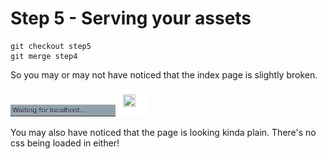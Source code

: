 # Step 5 - Serving your assets

```
git checkout step5
git merge step4
```

So you may or may not have noticed that the index page is slightly broken.

![waiting for localhost](readme-images/step5-waiting-for-localhost.png)
![broken image](readme-images/step5-broken-image.png)

You may also have noticed that the page is looking kinda plain.  There's no css being loaded in either!

## <script>, <img> and <link> tags send requests too!

As you know, typing a URL into your browser and hitting enter initiates a request to a server somewhere.  Once you load in your index page, something interesting happens.

Note the `<link>` and `<img>` tags in the `index.html` page.  Here they're looking for an main.css file and a image.jpg file.  In fact, they send their own requests back to the server, asking for those very files.

So there's actually **three** requests going on here.  One is the original browser request, another is a request sent by `<link>`, and the last one is a request sent by `<img>`.

So how do we deal with these two extra requests in our handler?

You *could* write more routes in your handler for the `image.jpg` and `main.css` files in the public folder.  But what if you had multiple css files, or multiple images?  Writing routes for *all* of them would get very tedious very quickly!

Luckily, you don't need to write specific routes for everything.  You can write a generic route that is able to deal with lots of different **assets**.

So now you're going to add one more route to your handler function, and that route should be able to successfully respond with both the `image.jpg` and `main.css` files, plus any other files that might be in public folder.

**Add a final `else` to your `if-else` block**
**Finish the code for the generic route**

```js
if (endpoint === '/') {

    // ...
} else if (endpoint === '/node') {

    //...
} else if (endpoint === '/girls') {

    //...
} else {

    // TODO - write your generic endpoint code here
}
```

Hints:

* You'll want to think about how to tell `fs.readFile` which file you're looking for.  For the `/` endpoint we were specific about serving index.html every time.  This time we want to be able to serve *any* file that was requested.
* All your files are in the `public` folder, so make sure to tell `fs.readFile` where to look!
* When sending back the response, you'll want to alter the information for your header.  In the examples so far we have seen:
```js
response.writeHead(200, {"Content-Type": "text/html"});
```
    This is perfect if the file we're sending back is an html file.  But if it's any other file, html will need to be replaced by the relevant filetype.  using Javascript's `indexOf()` method might be useful.  More info on that [here]()

* maybe make them write their own file extension detector?  (hint === indexOf)

* stretch goal: rewrite file extension detector with regex


## Keywords
* assets
